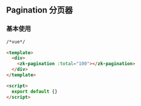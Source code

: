 ## Pagination 分页器

### 基本使用

```html
/*vue*/

<template>
  <div>
    <zk-pagination :total="100"></zk-pagination>
  </div>
</template>

<script>
  export default {}
</script>
```